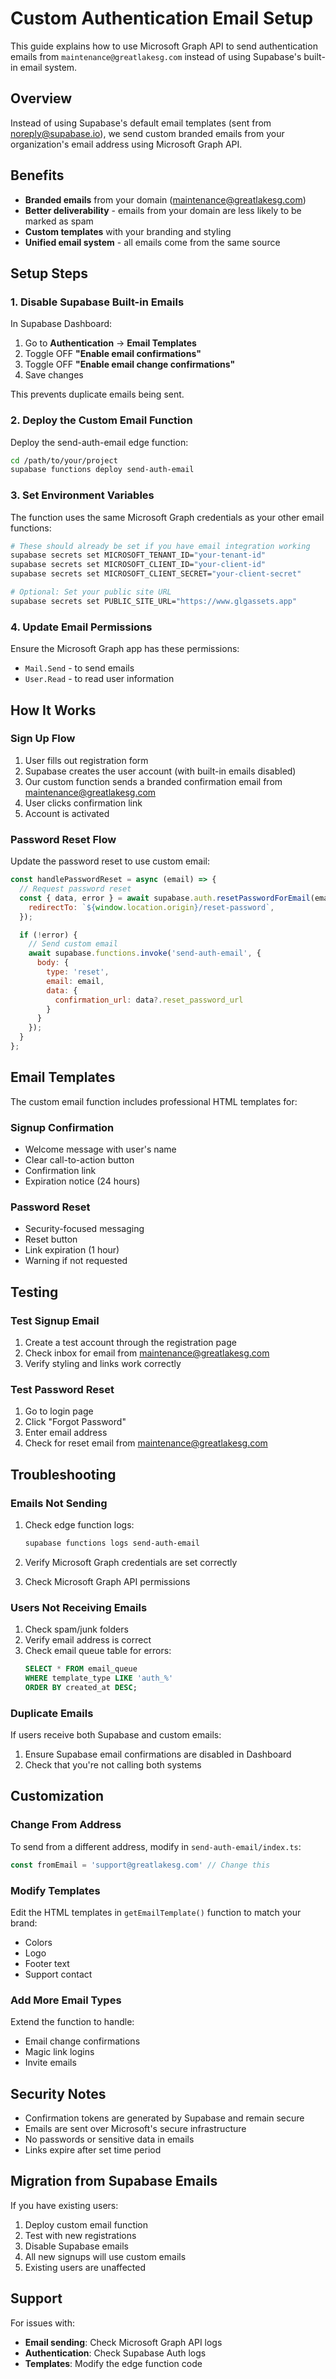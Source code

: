 # Custom Authentication Email Setup

This guide explains how to use Microsoft Graph API to send authentication emails from `maintenance@greatlakesg.com` instead of using Supabase's built-in email system.

## Overview

Instead of using Supabase's default email templates (sent from noreply@supabase.io), we send custom branded emails from your organization's email address using Microsoft Graph API.

## Benefits

- **Branded emails** from your domain (maintenance@greatlakesg.com)
- **Better deliverability** - emails from your domain are less likely to be marked as spam
- **Custom templates** with your branding and styling
- **Unified email system** - all emails come from the same source

## Setup Steps

### 1. Disable Supabase Built-in Emails

In Supabase Dashboard:
1. Go to **Authentication** → **Email Templates**
2. Toggle OFF **"Enable email confirmations"**
3. Toggle OFF **"Enable email change confirmations"** 
4. Save changes

This prevents duplicate emails being sent.

### 2. Deploy the Custom Email Function

Deploy the send-auth-email edge function:

```bash
cd /path/to/your/project
supabase functions deploy send-auth-email
```

### 3. Set Environment Variables

The function uses the same Microsoft Graph credentials as your other email functions:

```bash
# These should already be set if you have email integration working
supabase secrets set MICROSOFT_TENANT_ID="your-tenant-id"
supabase secrets set MICROSOFT_CLIENT_ID="your-client-id"
supabase secrets set MICROSOFT_CLIENT_SECRET="your-client-secret"

# Optional: Set your public site URL
supabase secrets set PUBLIC_SITE_URL="https://www.glgassets.app"
```

### 4. Update Email Permissions

Ensure the Microsoft Graph app has these permissions:
- `Mail.Send` - to send emails
- `User.Read` - to read user information

## How It Works

### Sign Up Flow

1. User fills out registration form
2. Supabase creates the user account (with built-in emails disabled)
3. Our custom function sends a branded confirmation email from maintenance@greatlakesg.com
4. User clicks confirmation link
5. Account is activated

### Password Reset Flow

Update the password reset to use custom email:

```javascript
const handlePasswordReset = async (email) => {
  // Request password reset
  const { data, error } = await supabase.auth.resetPasswordForEmail(email, {
    redirectTo: `${window.location.origin}/reset-password`,
  });

  if (!error) {
    // Send custom email
    await supabase.functions.invoke('send-auth-email', {
      body: {
        type: 'reset',
        email: email,
        data: {
          confirmation_url: data?.reset_password_url
        }
      }
    });
  }
};
```

## Email Templates

The custom email function includes professional HTML templates for:

### Signup Confirmation
- Welcome message with user's name
- Clear call-to-action button
- Confirmation link
- Expiration notice (24 hours)

### Password Reset
- Security-focused messaging
- Reset button
- Link expiration (1 hour)
- Warning if not requested

## Testing

### Test Signup Email
1. Create a test account through the registration page
2. Check inbox for email from maintenance@greatlakesg.com
3. Verify styling and links work correctly

### Test Password Reset
1. Go to login page
2. Click "Forgot Password"
3. Enter email address
4. Check for reset email from maintenance@greatlakesg.com

## Troubleshooting

### Emails Not Sending

1. Check edge function logs:
   ```bash
   supabase functions logs send-auth-email
   ```

2. Verify Microsoft Graph credentials are set correctly

3. Check Microsoft Graph API permissions

### Users Not Receiving Emails

1. Check spam/junk folders
2. Verify email address is correct
3. Check email queue table for errors:
   ```sql
   SELECT * FROM email_queue 
   WHERE template_type LIKE 'auth_%' 
   ORDER BY created_at DESC;
   ```

### Duplicate Emails

If users receive both Supabase and custom emails:
1. Ensure Supabase email confirmations are disabled in Dashboard
2. Check that you're not calling both systems

## Customization

### Change From Address

To send from a different address, modify in `send-auth-email/index.ts`:
```typescript
const fromEmail = 'support@greatlakesg.com' // Change this
```

### Modify Templates

Edit the HTML templates in `getEmailTemplate()` function to match your brand:
- Colors
- Logo
- Footer text
- Support contact

### Add More Email Types

Extend the function to handle:
- Email change confirmations
- Magic link logins
- Invite emails

## Security Notes

- Confirmation tokens are generated by Supabase and remain secure
- Emails are sent over Microsoft's secure infrastructure
- No passwords or sensitive data in emails
- Links expire after set time period

## Migration from Supabase Emails

If you have existing users:
1. Deploy custom email function
2. Test with new registrations
3. Disable Supabase emails
4. All new signups will use custom emails
5. Existing users are unaffected

## Support

For issues with:
- **Email sending**: Check Microsoft Graph API logs
- **Authentication**: Check Supabase Auth logs
- **Templates**: Modify the edge function code